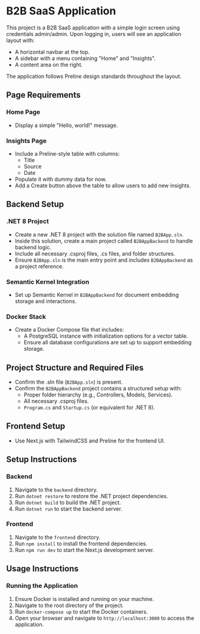 # B2B SaaS Application

This project is a B2B SaaS application with a simple login screen using credentials admin/admin. Upon logging in, users will see an application layout with:
- A horizontal navbar at the top.
- A sidebar with a menu containing "Home" and "Insights".
- A content area on the right.

The application follows Preline design standards throughout the layout.

## Page Requirements

### Home Page
- Display a simple "Hello, world!" message.

### Insights Page
- Include a Preline-style table with columns:
  - Title
  - Source
  - Date
- Populate it with dummy data for now.
- Add a Create button above the table to allow users to add new insights.

## Backend Setup

### .NET 8 Project
- Create a new .NET 8 project with the solution file named `B2BApp.sln`.
- Inside this solution, create a main project called `B2BAppBackend` to handle backend logic.
- Include all necessary .csproj files, .cs files, and folder structures.
- Ensure `B2BApp.sln` is the main entry point and includes `B2BAppBackend` as a project reference.

### Semantic Kernel Integration
- Set up Semantic Kernel in `B2BAppBackend` for document embedding storage and interactions.

### Docker Stack
- Create a Docker Compose file that includes:
  - A PostgreSQL instance with initialization options for a vector table.
  - Ensure all database configurations are set up to support embedding storage.

## Project Structure and Required Files
- Confirm the .sln file (`B2BApp.sln`) is present.
- Confirm the `B2BAppBackend` project contains a structured setup with:
  - Proper folder hierarchy (e.g., Controllers, Models, Services).
  - All necessary .csproj files.
  - `Program.cs` and `Startup.cs` (or equivalent for .NET 8).

## Frontend Setup
- Use Next.js with TailwindCSS and Preline for the frontend UI.

## Setup Instructions

### Backend
1. Navigate to the `backend` directory.
2. Run `dotnet restore` to restore the .NET project dependencies.
3. Run `dotnet build` to build the .NET project.
4. Run `dotnet run` to start the backend server.

### Frontend
1. Navigate to the `frontend` directory.
2. Run `npm install` to install the frontend dependencies.
3. Run `npm run dev` to start the Next.js development server.

## Usage Instructions

### Running the Application
1. Ensure Docker is installed and running on your machine.
2. Navigate to the root directory of the project.
3. Run `docker-compose up` to start the Docker containers.
4. Open your browser and navigate to `http://localhost:3000` to access the application.
